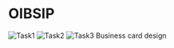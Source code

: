 # OIBSIP
![Task1](https://user-images.githubusercontent.com/113457589/226809787-30b6a86a-5fea-473f-a347-3b506eabfa47.png)
![Task2](https://user-images.githubusercontent.com/113457589/226810283-df57e03b-b7c3-498b-aca1-6c0f02468029.png)
![Task3 Business card design](https://user-images.githubusercontent.com/113457589/226810856-d69bca11-4254-4a47-8105-2a4f714e8353.png)

